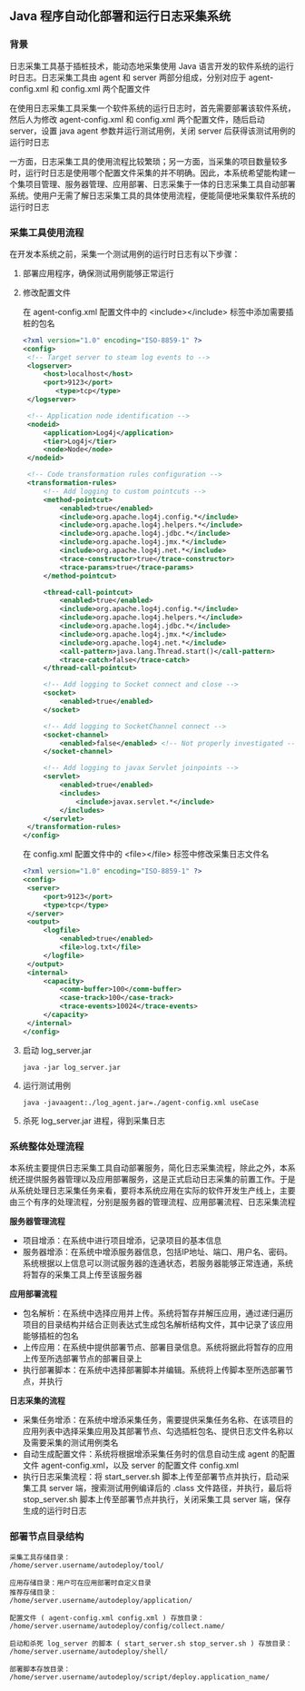 ## Java 程序自动化部署和运行日志采集系统

### 背景

日志采集工具基于插桩技术，能动态地采集使用 Java 语言开发的软件系统的运行时日志。日志采集工具由 agent 和 server 两部分组成，分别对应于 agent-config.xml 和 config.xml 两个配置文件

在使用日志采集工具采集一个软件系统的运行日志时，首先需要部署该软件系统，然后人为修改 agent-config.xml 和 config.xml 两个配置文件，随后启动 server，设置 java agent 参数并运行测试用例，关闭 server 后获得该测试用例的运行时日志

一方面，日志采集工具的使用流程比较繁琐；另一方面，当采集的项目数量较多时，运行时日志是使用哪个配置文件采集的并不明确。因此，本系统希望能构建一个集项目管理、服务器管理、应用部署、日志采集于一体的日志采集工具自动部署系统。使用户无需了解日志采集工具的具体使用流程，便能简便地采集软件系统的运行时日志

### 采集工具使用流程

在开发本系统之前，采集一个测试用例的运行时日志有以下步骤：

1. 部署应用程序，确保测试用例能够正常运行

2. 修改配置文件

   在 agent-config.xml 配置文件中的 \<include>\</include> 标签中添加需要插桩的包名

   ```xml
   <?xml version="1.0" encoding="ISO-8859-1" ?>
   <config>
   	<!-- Target server to steam log events to -->
   	<logserver>
   		<host>localhost</host>
   		<port>9123</port>
           <type>tcp</type>
   	</logserver>
   
   	<!-- Application node identification -->
   	<nodeid>
   		<application>Log4j</application>
   		<tier>Log4j</tier>
   		<node>Node</node>
   	</nodeid>
   
   	<!-- Code transformation rules configuration -->
   	<transformation-rules>
   		<!-- Add logging to custom pointcuts -->
   		<method-pointcut>
   			<enabled>true</enabled>
   			<include>org.apache.log4j.config.*</include>
   			<include>org.apache.log4j.helpers.*</include>
   			<include>org.apache.log4j.jdbc.*</include>
   			<include>org.apache.log4j.jmx.*</include>
   			<include>org.apache.log4j.net.*</include>
   			<trace-constructor>true</trace-constructor>
   			<trace-params>true</trace-params>
   		</method-pointcut>
   
   		<thread-call-pointcut>
   			<enabled>true</enabled>
   			<include>org.apache.log4j.config.*</include>
   			<include>org.apache.log4j.helpers.*</include>
   			<include>org.apache.log4j.jdbc.*</include>
   			<include>org.apache.log4j.jmx.*</include>
   			<include>org.apache.log4j.net.*</include>
   			<call-pattern>java.lang.Thread.start()</call-pattern>
   			<trace-catch>false</trace-catch>
   		</thread-call-pointcut> 
   
   		<!-- Add logging to Socket connect and close -->
   		<socket>
   			<enabled>true</enabled>
   		</socket>
   
   		<!-- Add logging to SocketChannel connect -->
   		<socket-channel>
   			<enabled>false</enabled> <!-- Not properly investigated -->
   		</socket-channel>
   
   		<!-- Add logging to javax Servlet joinpoints -->
   		<servlet>
   			<enabled>true</enabled>
   			<includes>
   				<include>javax.servlet.*</include>
   			</includes>
   		</servlet>
   	</transformation-rules>
   </config>
   ```

   在 config.xml 配置文件中的 \<file>\</file> 标签中修改采集日志文件名

   ```xml
   <?xml version="1.0" encoding="ISO-8859-1" ?>
   <config>
   	<server>
   		<port>9123</port>
   		<type>tcp</type>
   	</server>
   	<output>
   	    <logfile>
   	        <enabled>true</enabled>
   			<file>log.txt</file>
   	    </logfile>
   	</output>
   	<internal>
   		<capacity>
   			<comm-buffer>100</comm-buffer>
   			<case-track>100</case-track>
   			<trace-events>10024</trace-events>
   		</capacity>
   	</internal>
   </config>
   ```

3. 启动 log_server.jar

   ```shell
   java -jar log_server.jar
   ```

4. 运行测试用例

   ```shell
   java -javaagent:./log_agent.jar=./agent-config.xml useCase
   ```

5. 杀死 log_server.jar 进程，得到采集日志

### 系统整体处理流程

本系统主要提供日志采集工具自动部署服务，简化日志采集流程，除此之外，本系统还提供服务器管理以及应用部署服务，这是正式启动日志采集的前置工作。于是从系统处理日志采集任务来看，要将本系统应用在实际的软件开发生产线上，主要由三个有序的处理流程，分别是服务器的管理流程、应用部署流程、日志采集流程

**服务器管理流程**

- 项目增添：在系统中进行项目增添，记录项目的基本信息
- 服务器增添：在系统中增添服务器信息，包括IP地址、端口、用户名、密码。系统根据以上信息可以测试服务器的连通状态，若服务器能够正常连通，系统将暂存的采集工具上传至该服务器

**应用部署流程**

- 包名解析：在系统中选择应用并上传。系统将暂存并解压应用，通过递归遍历项目的目录结构并结合正则表达式生成包名解析结构文件，其中记录了该应用能够插桩的包名
- 上传应用：在系统中提供部署节点、部署目录信息。系统将据此将暂存的应用上传至所选部署节点的部署目录上
- 执行部署脚本：在系统中选择部署脚本并编辑。系统将上传脚本至所选部署节点，并执行

**日志采集的流程**

- 采集任务增添：在系统中增添采集任务，需要提供采集任务名称、在该项目的应用列表中选择采集应用及其部署节点、勾选插桩包名、提供日志文件名称以及需要采集的测试用例类名
- 自动生成配置文件：系统将根据增添采集任务时的信息自动生成 agent 的配置文件 agent-config.xml，以及 server 的配置文件 config.xml
- 执行日志采集流程：将 start_server.sh 脚本上传至部署节点并执行，启动采集工具 server 端，搜索测试用例编译后的 .class 文件路径，并执行，最后将 stop_server.sh 脚本上传至部署节点并执行，关闭采集工具 server 端，保存生成的运行时日志

### 部署节点目录结构

```
采集工具存储目录：
/home/server.username/autodeploy/tool/
```

```
应用存储目录：用户可在应用部署时自定义目录
推荐存储目录：
/home/server.username/autodeploy/application/
```

```
配置文件 ( agent-config.xml config.xml ) 存放目录：
/home/server.username/autodeploy/config/collect.name/
```

```
启动和杀死 log_server 的脚本 ( start_server.sh stop_server.sh ) 存放目录：
/home/server.username/autodeploy/shell/
```

```
部署脚本存放目录：
/home/server.username/autodeploy/script/deploy.application_name/
```

